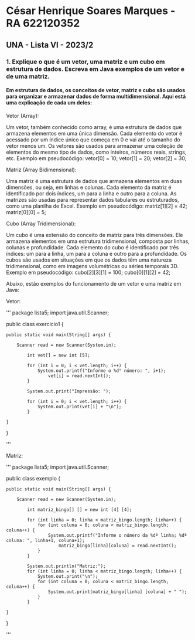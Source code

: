 # César Henrique Soares Marques - RA 622120352

## UNA - Lista VI - 2023/2

### 1. Explique o que é um vetor, uma matriz e um cubo em estrutura de dados. Escreva em Java exemplos de um vetor e de uma matriz.

#### Em estrutura de dados, os conceitos de vetor, matriz e cubo são usados para organizar e armazenar dados de forma multidimensional. Aqui está uma explicação de cada um deles:

Vetor (Array):

Um vetor, também conhecido como array, é uma estrutura de dados que armazena elementos em uma única dimensão. Cada elemento do vetor é acessado por um índice único que começa em 0 e vai até o tamanho do vetor menos um.
Os vetores são usados para armazenar uma coleção de elementos do mesmo tipo de dados, como inteiros, números reais, strings, etc.
Exemplo em pseudocódigo: vetor[0] = 10; vetor[1] = 20; vetor[2] = 30;

Matriz (Array Bidimensional):

Uma matriz é uma estrutura de dados que armazena elementos em duas dimensões, ou seja, em linhas e colunas. Cada elemento da matriz é identificado por dois índices, um para a linha e outro para a coluna.
As matrizes são usadas para representar dados tabulares ou estruturados, como uma planilha de Excel.
Exemplo em pseudocódigo: matriz[1][2] = 42; matriz[0][0] = 5;

Cubo (Array Tridimensional):

Um cubo é uma extensão do conceito de matriz para três dimensões. Ele armazena elementos em uma estrutura tridimensional, composta por linhas, colunas e profundidade.
Cada elemento do cubo é identificado por três índices: um para a linha, um para a coluna e outro para a profundidade.
Os cubos são usados em situações em que os dados têm uma natureza tridimensional, como em imagens volumétricas ou séries temporais 3D.
Exemplo em pseudocódigo: cubo[2][3][1] = 100; cubo[0][1][2] = 42;

Abaixo, estão exemplos do funcionamento de um vetor e uma matriz em Java:

Vetor:

'''
package lista5;
import java.util.Scanner;

public class exercicio1 {
	
	public static void main(String[] args) {
		
		Scanner read = new Scanner(System.in);
		
			int vet[] = new int [5];
			
			for (int i = 0; i < vet.length; i++) {
				System.out.printf("Informe o %d° número: ", i+1);
					vet[i] = read.nextInt();
			}
			
			System.out.print("Impressão: ");
			
			for (int i = 0; i < vet.length; i++) {
				System.out.print(vet[i] + "\n");
			}
		
	}

}

'''

Matriz:

'''
package lista5;
import java.util.Scanner;

public class exemplo {
	
	public static void main(String[] args) {
		
		Scanner read = new Scanner(System.in);
		
			int matriz_bingo[] [] = new int [4] [4];
			
			for (int linha = 0; linha < matriz_bingo.length; linha++) {
				for (int coluna = 0; coluna < matriz_bingo.length; coluna++) {
					System.out.printf("Informe o número da %dª linha; %dª coluna: ", linha+1, coluna+1);
						matriz_bingo[linha][coluna] = read.nextInt();
				}
			}
			
			System.out.println("Matriz:");
			for (int linha = 0; linha < matriz_bingo.length; linha++) {
				System.out.print("\n");
				for (int coluna = 0; coluna < matriz_bingo.length; coluna++) {
					System.out.print(matriz_bingo[linha] [coluna] + " ");
				}
			}

	}
}

'''
